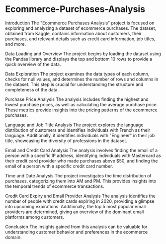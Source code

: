 # Ecommerce-Purchases-Analysis
Introduction
The "Ecommerce Purchases Analysis" project is focused on exploring and analyzing a dataset of ecommerce purchases. The dataset, obtained from Kaggle, contains information about customers, their purchases, and relevant details such as credit card information, job titles, and more.

Data Loading and Overview
The project begins by loading the dataset using the Pandas library and displays the top and bottom 10 rows to provide a quick overview of the data.

Data Exploration
The project examines the data types of each column, checks for null values, and determines the number of rows and columns in the dataset. This step is crucial for understanding the structure and completeness of the data.

Purchase Price Analysis
The analysis includes finding the highest and lowest purchase prices, as well as calculating the average purchase price. These metrics provide insights into the pricing patterns of the ecommerce purchases.

Language and Job Title Analysis
The project explores the language distribution of customers and identifies individuals with French as their language. Additionally, it identifies individuals with "Engineer" in their job title, showcasing the diversity of professions in the dataset.

Email and Credit Card Analysis
The analysis involves finding the email of a person with a specific IP address, identifying individuals with Mastercard as their credit card provider who made purchases above $50, and finding the email of a person with a specific credit card number.

Time and Date Analysis
The project investigates the time distribution of purchases, categorizing them into AM and PM. This provides insights into the temporal trends of ecommerce transactions.

Credit Card Expiry and Email Provider Analysis
The analysis identifies the number of people with credit cards expiring in 2020, providing a glimpse into upcoming expirations. Additionally, the top 5 most popular email providers are determined, giving an overview of the dominant email platforms among customers.

Conclusion
The insights gained from this analysis can be valuable for understanding customer behavior and preferences in the ecommerce domain.

